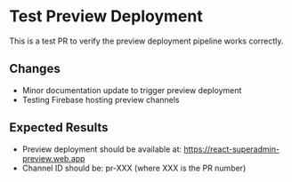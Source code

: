 # Test Preview Deployment

This is a test PR to verify the preview deployment pipeline works correctly.

## Changes

- Minor documentation update to trigger preview deployment
- Testing Firebase hosting preview channels

## Expected Results

- Preview deployment should be available at:
  https://react-superadmin-preview.web.app
- Channel ID should be: pr-XXX (where XXX is the PR number)
